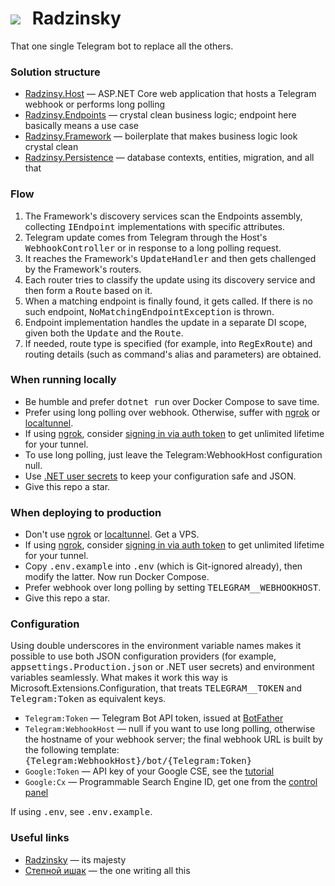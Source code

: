 # ![](https://i.imgur.com/jM8yQCt.png)  Radzinsky
That one single Telegram bot to replace all the others.

### Solution structure
- [Radzinsy.Host](src/Radzinsky.Host) — ASP.NET Core web application that hosts a Telegram webhook or performs long polling
- [Radzinsy.Endpoints](src/Radzinsky.Endpoints) — crystal clean business logic; endpoint here basically means a use case
- [Radzinsy.Framework](src/Radzinsky.Framework) — boilerplate that makes business logic look crystal clean
- [Radzinsy.Persistence](src/Radzinsky.Persistence) — database contexts, entities, migration, and all that

### Flow
1. The Framework's discovery services scan the Endpoints assembly, collecting <kbd>IEndpoint</kbd> implementations with specific attributes.
1. Telegram update comes from Telegram through the Host's <kbd>WebhookController</kbd> or in response to a long polling request.
1. It reaches the Framework's <kbd>UpdateHandler</kbd> and then gets challenged by the Framework's routers.
1. Each router tries to classify the update using its discovery service and then form a <kbd>Route</kbd> based on it.
1. When a matching endpoint is finally found, it gets called. If there is no such endpoint, <kbd>NoMatchingEndpointException</kbd> is thrown.
1. Endpoint implementation handles the update in a separate DI scope, given both the <kbd>Update</kbd> and the <kbd>Route</kbd>.
1. If needed, route type is specified (for example, into <kbd>RegExRoute</kbd>) and routing details (such as command's alias and parameters) are obtained.

### When running locally
- Be humble and prefer <kbd>dotnet run</kbd> over Docker Compose to save time.
- Prefer using long polling over webhook. Otherwise, suffer with [ngrok](https://ngrok.com/docs/getting-started) or [localtunnel](https://loca.lt).
- If using [ngrok](https://ngrok.com/docs/getting-started), consider [signing in via auth token](https://dashboard.ngrok.com/get-started/your-authtoken) to get unlimited lifetime for your tunnel.
- To use long polling, just leave the <kbg>Telegram:WebhookHost</kbd> configuration null.
- Use [.NET user secrets](https://learn.microsoft.com/en-us/aspnet/core/security/app-secrets) to keep your configuration safe and JSON.
- Give this repo a star.

### When deploying to production
- Don't use [ngrok](https://ngrok.com/docs/getting-started) or [localtunnel](https://loca.lt). Get a VPS.
- If using [ngrok](https://ngrok.com/docs/getting-started), consider [signing in via auth token](https://dashboard.ngrok.com/get-started/your-authtoken) to get unlimited lifetime for your tunnel.
- Copy <kbd>.env.example</kbd> into <kbd>.env</kbd> (which is Git-ignored already), then modify the latter. Now run Docker Compose.
- Prefer webhook over long polling by setting <kbd>TELEGRAM__WEBHOOKHOST</kbd>.
- Give this repo a star.

### Configuration
Using double underscores in the environment variable names makes it possible to use both JSON configuration providers (for example, <kbd>appsettings.Production.json</kbd> or .NET user secrets) and environment variables seamlessly. What makes it work this way is Microsoft.Extensions.Configuration, that treats <kbd>TELEGRAM__TOKEN</kbd> and <kbd>Telegram:Token</kbd> as equivalent keys.

- `Telegram:Token` — Telegram Bot API token, issued at [BotFather](https://t.me/BotFather)
- `Telegram:WebhookHost` — null if you want to use long polling, otherwise the hostname of your webhook server; the final webhook URL is built by the following template: <kbd>{Telegram:WebhookHost}/bot/{Telegram:Token}</kbd>
- `Google:Token` — API key of your Google CSE, see the [tutorial](https://developers.google.com/custom-search/docs/tutorial/introduction)
- `Google:Cx` — Programmable Search Engine ID, get one from the [control panel](https://programmablesearchengine.google.com/controlpanel/all)

If using <kbd>.env</kbd>, see <kbd>.env.example</kbd>.

### Useful links
- [Radzinsky](https://t.me/radzinsky_bot) — its majesty
- [Степной ишак](https://t.me/undrcrxwn) — the one writing all this
